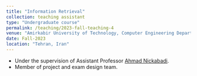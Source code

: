 ```yaml
---
title: "Information Retrieval"
collection: teaching assistant
type: "Undergraduate course"
permalink: /teaching/2023-fall-teaching-4
venue: "Amirkabir University of Technology, Computer Engineering Department"
date: Fall-2023
location: "Tehran, Iran"
---
```


- Under the supervision of Assistant Professor [Ahmad Nickabadi](https://scholar.google.com/citations?user=pSMNSZwAAAAJ&hl=en).
- Member of project and exam design team.